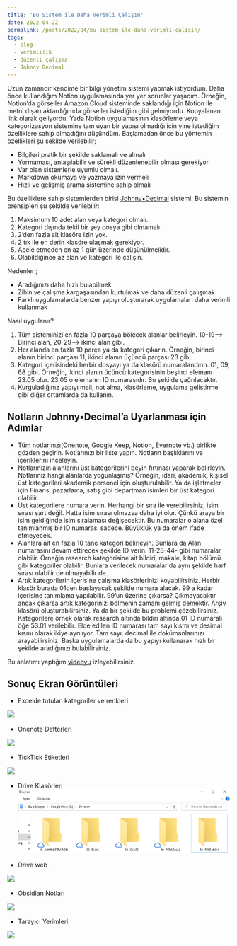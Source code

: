 ```yaml
---
title: 'Bu Sistem ile Daha Verimli Çalışın'
date: 2022-04-22
permalink: /posts/2022/04/bu-sistem-ile-daha-verimli-calisin/
tags:
  - blog
  - verimlilik
  - düzenli çalışma
  - Johnny Decimal
---
```


Uzun zamandır kendime bir bilgi yönetim sistemi yapmak istiyordum. Daha önce kullandığım Notion uygulamasında yer yer sorunlar yaşadım. Örneğin, Notion’da görseller Amazon Cloud sisteminde saklandığı için Notion ile metni dışarı aktardığımda görseller istediğim gibi gelmiyordu. Kopyalanan link olarak geliyordu. Yada Notion uygulamasının klasörleme veya kategorizasyon sistemine tam uyan bir yapısı olmadığı için yine istediğim özelliklere sahip olmadığını düşündüm. Başlamadan önce bu yöntemin özellikleri şu şekilde verilebilir;

-   Bilgileri pratik bir şekilde saklamalı ve almalı
-   Yormaması, anlaşılabilir ve sürekli düzenlenebilir olması gerekiyor.
-   Var olan sistemlerle uyumlu olmalı.
-   Markdown okumaya ve yazmaya izin vermeli
-   Hızlı ve gelişmiş arama sistemine sahip olmalı

Bu özelliklere sahip sistemlerden birisi [Johnny•Decimal](https://johnnydecimal.com/) sistemi. Bu sistemin prensipleri şu şekilde verilebilir:

1.  Maksimum 10 adet alan veya kategori olmalı.
2.  Kategori dışında tekil bir şey dosya gibi olmamalı.
3.  2’den fazla alt klasöre izin yok.
4.  2 tık ile en derin klasöre ulaşmak gerekiyor.
5.  Acele etmeden en az 1 gün üzerinde düşünülmelidir.
6.  Olabildiğince az alan ve kategori ile çalışın.

Nedenleri;

-   Aradığınızı daha hızlı bulabilmek
-   Zihin ve çalışma kargaşasından kurtulmak ve daha düzenli çalışmak
-   Farklı uygulamalarda benzer yapıyı oluşturarak uygulamaları daha verimli kullanmak

Nasıl uygulanır?

1.  Tüm sisteminizi en fazla 10 parçaya bölecek alanlar belirleyin. 10-19–> Birinci alan, 20-29–> ikinci alan gibi.
2.  Her alanda en fazla 10 parça ya da kategori çıkarın. Örneğin, birinci alanın birinci parçası 11, ikinci alanın üçüncü parçası 23 gibi.
3.  Kategori içerisindeki herbir dosyayı ya da klasörü numaralandırın. 01, 09, 68 gibi. Örneğin, ikinci alanın üçüncü kategorisinin beşinci elemanı 23.05 olur. 23.05 o elemanın ID numarasıdır. Bu şekilde çağrılacaktır.
4.  Kurguladığınız yapıyı mail, not alma, klasörleme, uygulama geliştirme gibi diğer ortamlarda da kullanın.

## Notların Johnny•Decimal’a Uyarlanması için Adımlar

- Tüm notlarınızı(Onenote, Google Keep, Notion, Evernote vb.) birlikte gözden geçirin. Notlarınızı bir liste yapın. Notların başlıklarını ve içeriklerini inceleyin.
- Notlarınızın alanlarını üst kategorilerini beyin fırtınası yaparak belirleyin. Notlarınız hangi alanlarda yoğunlaşmış? Örneğin, idari, akademik, kişisel üst kategorileri akademik personel için oluşturulabilir. Ya da işletmeler için Finans, pazarlama, satış gibi departman isimleri bir üst kategori olabilir.
- Üst kategorilere numara verin. Herhangi bir sıra ile verebilirsiniz, isim sırası şart değil. Hatta isim sırası olmazsa daha iyi olur. Çünkü araya bir isim geldiğinde isim sıralaması değişecektir. Bu numaralar o alana özel tanımlanmış bir ID numarası sadece. Büyüklük ya da önem ifade etmeyecek.
- Alanlara ait en fazla 10 tane kategori belirleyin. Bunlara da Alan numarasını devam ettirecek şekilde ID verin. 11-23-44- gibi numaralar olabilir. Örneğin research kategorisine ait bildiri, makale, kitap bölümü gibi kategoriler olabilir. Bunlara verilecek numaralar da aynı şekilde harf sırası olabilir de olmayabilir de.
- Artık kategorilerin içerisine çalışma klasörlerinizi koyabilirsiniz. Herbir klasör burada 01den başlayacak şekilde numara alacak. 99 a kadar içerisine tanımlama yapılabilir. 99’un üzerine çıkarsa? Çıkmayacaktır ancak çıkarsa artık kategorinizi bölmenin zamanı gelmiş demektir. Arşiv klasörü oluşturabilirsiniz. Ya da bir şekilde bu problemi çözebilirsiniz. Kategorilere örnek olarak research altında bildiri altında 01 ID numaralı öğe 53.01 verilebilir. Elde edilen ID numarası tam sayı kısmı ve desimal kısmı olarak ikiye ayrılıyor. Tam sayı. decimal ile dokümanlarınızı arayabilirsiniz. Başka uygulamalarda da bu yapıyı kullanarak hızlı bir şekilde aradığınızı bulabilirsiniz.

Bu anlatımı yaptığım [videoyu](https://www.youtube.com/watch?v=w8v-kkbe1xI) izleyebilirsiniz.

## Sonuç Ekran Görüntüleri

- Excelde tutulan kategoriler ve renkleri

![](https://i.imgur.com/TVXMfBP.png)

- Onenote Defterleri

![](https://i.imgur.com/8BdH5Qb.png)

- TickTick Etiketleri

![](https://i.imgur.com/BC8MUYE.png)

- Drive Klasörleri
![](../images/Pasted%20image%2020230219152946.png)


- Drive web

![](https://i.imgur.com/sGuVP6H.png)


- Obsidian Notları

![](https://i.imgur.com/G4aWhl2.png)

- Tarayıcı Yerimleri

![](https://i.imgur.com/ukgyCnF.png)

